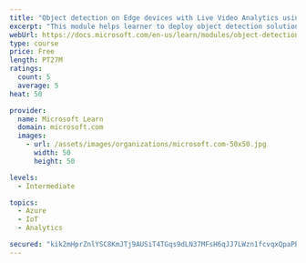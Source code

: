 ```yaml
---
title: "Object detection on Edge devices with Live Video Analytics using YOLO model"
excerpt: "This module helps learner to deploy object detection solution using Live Video Analytics on IoT Edge."
webUrl: https://docs.microsoft.com/en-us/learn/modules/object-detection-iot-edge-live-video-analytics/
type: course
price: Free
length: PT27M
ratings:
  count: 5
  average: 5
heat: 50

provider:
  name: Microsoft Learn
  domain: microsoft.com
  images:
    - url: /assets/images/organizations/microsoft.com-50x50.jpg
      width: 50
      height: 50

levels:
  - Intermediate

topics:
  - Azure
  - IoT
  - Analytics

secured: "kik2mHprZnlYSC8KmJTj9AUSiT4TGqs9dLN37MFsH6qJJ7LWzn1fcvqxQpaPEuACzMageoBSaxqUOhOntAjID+NN02LI66SfR+D3cUAaUxQGfzX/LBogtOAZKy9CIbMFtnlvF2SB/yypA6T2WmeJcwn34uAhAWJZB4UICpAF2tt4Soy8h5AayyrQJHFP8oxBeCy4n0Dg2Yb34fbK/4+BOo0uoE0vyAg7SlOvFeRgTq16E9J1MCRGhRvKBZCqWmXm6o4J8676hnPVy5MSy1iX+EU/DFQlXUFQ88iXLZbr+Rj8xlU0ZP3Y62jnVhW4z7Q24wxVG2sAJivp21ydlDarIhbiCXsmg1mdSGT1dWRHGXSlnrPRs5U4+2sMn7TcvRR0j2eyzSIfNN6M9jMH+9U6e1+UTtyZ8ms/hc3RS3l4hrg=;bCPFDYT5dTJ04EQfmkKCQA=="
---
```


